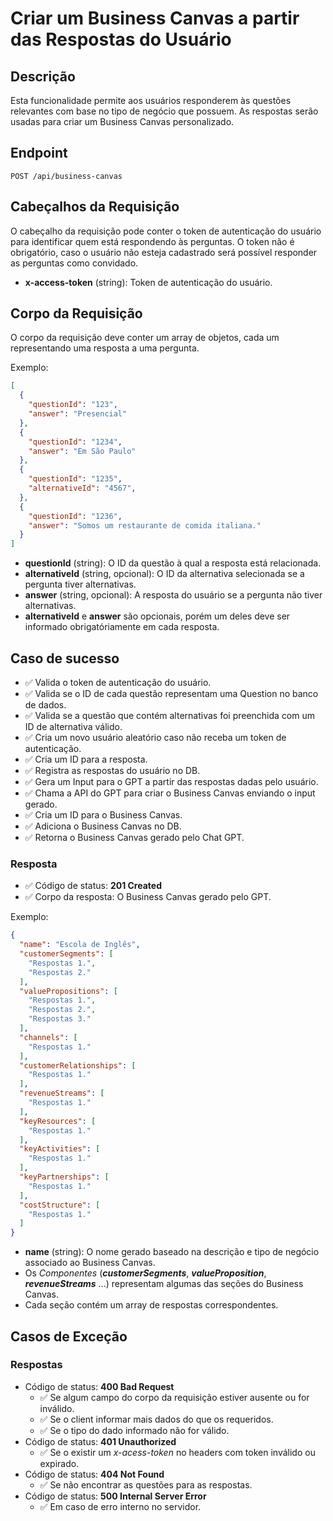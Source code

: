 # Criar um Business Canvas a partir das Respostas do Usuário

## Descrição

Esta funcionalidade permite aos usuários responderem às questões relevantes com base no tipo de negócio que possuem. As respostas serão usadas para criar um Business Canvas personalizado.

## Endpoint

`POST /api/business-canvas`

## Cabeçalhos da Requisição

O cabeçalho da requisição pode conter o token de autenticação do usuário para identificar quem está respondendo às perguntas.
O token não é obrigatório, caso o usuário não esteja cadastrado será possível responder as perguntas como convidado.

- **x-access-token** (string): Token de autenticação do usuário.

## Corpo da Requisição

O corpo da requisição deve conter um array de objetos, cada um representando uma resposta a uma pergunta.

Exemplo:

```json
[
  {
    "questionId": "123",
    "answer": "Presencial"
  },
  {
    "questionId": "1234",
    "answer": "Em São Paulo"
  },
  {
    "questionId": "1235",
    "alternativeId": "4567",
  },
  {
    "questionId": "1236",
    "answer": "Somos um restaurante de comida italiana."
  }
]
```

- **questionId** (string): O ID da questão à qual a resposta está relacionada.
- **alternativeId** (string, opcional): O ID da alternativa selecionada se a pergunta tiver alternativas.
- **answer** (string, opcional): A resposta do usuário se a pergunta não tiver alternativas.
- **alternativeId** e **answer** são opcionais, porém um deles deve ser informado obrigatóriamente em cada resposta.


## Caso de sucesso
- ✅ Valida o token de autenticação do usuário.
- ✅ Valida se o ID de cada questão representam uma Question no banco de dados.
- ✅ Valida se a questão que contém alternativas foi preenchida com um ID de alternativa válido.
- ✅ Cria um novo usuário aleatório caso não receba um token de autenticação.
- ✅ Cria um ID para a resposta.
- ✅ Registra as respostas do usuário no DB.
- ✅ Gera um Input para o GPT a partir das respostas dadas pelo usuário.
- ✅ Chama a API do GPT para criar o Business Canvas enviando o input gerado.
- ✅ Cria um ID para o Business Canvas.
- ✅ Adiciona o Business Canvas no DB.
- ✅ Retorna o Business Canvas gerado pelo Chat GPT.

### Resposta

- ✅ Código de status: **201 Created**
- ✅ Corpo da resposta: O Business Canvas gerado pelo GPT.


Exemplo:
```json
{
  "name": "Escola de Inglês",
  "customerSegments": [
    "Respostas 1.",
    "Respostas 2."
  ],
  "valuePropositions": [
    "Respostas 1.",
    "Respostas 2.",
    "Respostas 3."
  ],
  "channels": [
    "Respostas 1."
  ],
  "customerRelationships": [
    "Respostas 1."
  ],
  "revenueStreams": [
    "Respostas 1."
  ],
  "keyResources": [
    "Respostas 1."
  ],
  "keyActivities": [
    "Respostas 1."
  ],
  "keyPartnerships": [
    "Respostas 1."
  ],
  "costStructure": [
    "Respostas 1."
  ]
}
```

- **name** (string): O nome gerado baseado na descrição e tipo de negócio associado ao Business Canvas.
- Os *Componentes* (***customerSegments***, ***valueProposition***, ***revenueStreams*** ...) representam algumas das seções do Business Canvas.
- Cada seção contém um array de respostas correspondentes.

## Casos de Exceção

### Respostas

- Código de status: **400 Bad Request**
  - ✅ Se algum campo do corpo da requisição estiver ausente ou for inválido.
  - ✅ Se o client informar mais dados do que os requeridos.
  - ✅ Se o tipo do dado informado não for válido.
- Código de status: **401 Unauthorized**
  - ✅ Se o existir um *x-acess-token* no headers com token inválido ou expirado.
- Código de status: **404 Not Found**
  - ✅ Se não encontrar as questões para as respostas.
- Código de status: **500 Internal Server Error**
  - ✅ Em caso de erro interno no servidor.
